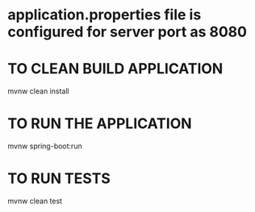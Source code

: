 # application.properties file is configured for server port as 8080

# TO CLEAN BUILD APPLICATION

mvnw clean install

# TO RUN THE APPLICATION 

mvnw spring-boot:run

# TO RUN TESTS

mvnw clean test
